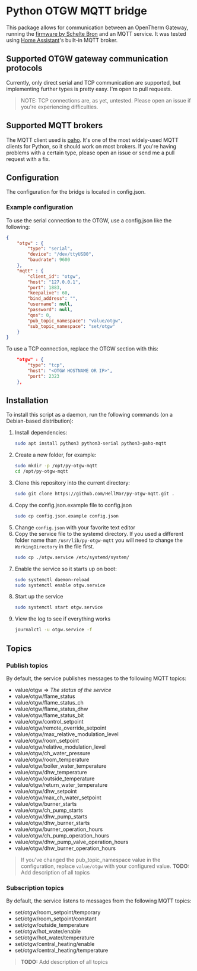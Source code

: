 # Python OTGW MQTT bridge

This package allows for communication between an OpenTherm Gateway, running the [firmware by Schelte Bron](http://otgw.tclcode.com/) and an MQTT service. It was tested using [Home Assistant](http://www.home-assistant.io)'s built-in MQTT broker.

## Supported OTGW gateway communication protocols
Currently, only direct serial and TCP communication are supported, but implementing further types is pretty easy. I'm open to pull requests.
> NOTE: TCP connections are, as yet, untested. Please open an issue if you're experiencing difficulties.

## Supported MQTT brokers
The MQTT client used is [paho](https://www.eclipse.org/paho/). It's one of the most widely-used MQTT clients for Python, so it should work on most brokers. If you're having problems with a certain type, please open an issue or send me a pull request with a fix.

## Configuration
The configuration for the bridge is located in config.json.

### Example configuration
To use the serial connection to the OTGW, use a config.json like the following:
```json
{
    "otgw" : {
        "type": "serial",
        "device": "/dev/ttyUSB0",
        "baudrate": 9600
    },
    "mqtt" : {
        "client_id": "otgw",
        "host": "127.0.0.1",
        "port": 1883,
        "keepalive": 60,
        "bind_address": "",
        "username": null,
        "password": null,
        "qos": 0,
        "pub_topic_namespace": "value/otgw",
        "sub_topic_namespace": "set/otgw"
    }
}
```

To use a TCP connection, replace the OTGW section with this:
```json
    "otgw" : {
        "type": "tcp",
        "host": "<OTGW HOSTNAME OR IP>",
        "port": 2323
    },
```

## Installation
To install this script as a daemon, run the following commands (on a Debian-based distribution):

1. Install dependencies:
   ```bash
   sudo apt install python3 python3-serial python3-paho-mqtt
   ```
2. Create a new folder, for example:
   ```bash
   sudo mkdir -p /opt/py-otgw-mqtt
   cd /opt/py-otgw-mqtt
   ```
3. Clone this repository into the current directory:
   ```bash
   sudo git clone https://github.com/HellMar/py-otgw-mqtt.git .
   ```
4. Copy the config.json.example file to config.json
   ```bash
   sudo cp config.json.example config.json
   ```
5. Change `config.json` with your favorite text editor
6. Copy the service file to the systemd directory. If you used a different folder name than `/usr/lib/py-otgw-mqtt` you will need to change the `WorkingDirectory` in the file first.
   ```bash
   sudo cp ./otgw.service /etc/systemd/system/
   ```
7. Enable the service so it starts up on boot:
   ```bash
   sudo systemctl daemon-reload
   sudo systemctl enable otgw.service
   ```
8. Start up the service
   ```bash
   sudo systemctl start otgw.service
   ```
9. View the log to see if everything works
   ```bash
   journalctl -u otgw.service -f
   ```

## Topics

### Publish topics
By default, the service publishes messages to the following MQTT topics:

- value/otgw => _The status of the service_
- value/otgw/flame_status
- value/otgw/flame_status_ch
- value/otgw/flame_status_dhw
- value/otgw/flame_status_bit
- value/otgw/control_setpoint
- value/otgw/remote_override_setpoint
- value/otgw/max_relative_modulation_level
- value/otgw/room_setpoint
- value/otgw/relative_modulation_level
- value/otgw/ch_water_pressure
- value/otgw/room_temperature
- value/otgw/boiler_water_temperature
- value/otgw/dhw_temperature
- value/otgw/outside_temperature
- value/otgw/return_water_temperature
- value/otgw/dhw_setpoint
- value/otgw/max_ch_water_setpoint
- value/otgw/burner_starts
- value/otgw/ch_pump_starts
- value/otgw/dhw_pump_starts
- value/otgw/dhw_burner_starts
- value/otgw/burner_operation_hours
- value/otgw/ch_pump_operation_hours
- value/otgw/dhw_pump_valve_operation_hours
- value/otgw/dhw_burner_operation_hours

> If you've changed the pub_topic_namespace value in the configuration, replace `value/otgw` with your configured value.
> __TODO:__ Add description of all topics

### Subscription topics
By default, the service listens to messages from the following MQTT topics:

- set/otgw/room_setpoint/temporary
- set/otgw/room_setpoint/constant
- set/otgw/outside_temperature
- set/otgw/hot_water/enable
- set/otgw/hot_water/temperature
- set/otgw/central_heating/enable
- set/otgw/central_heating/temperature

> __TODO:__ Add description of all topics
